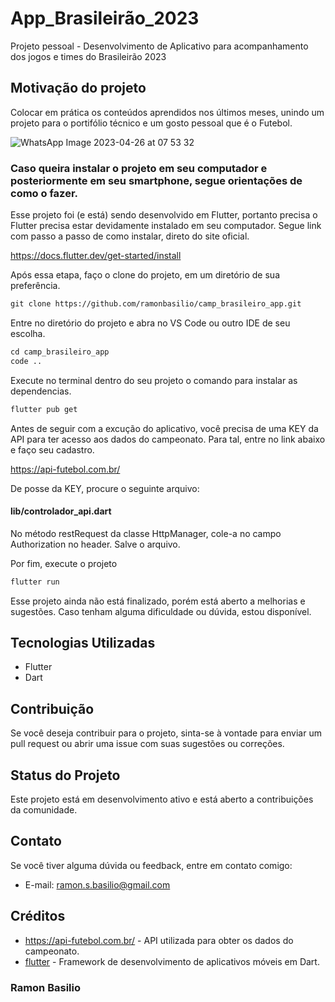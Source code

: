 # App_Brasileirão_2023

Projeto pessoal - Desenvolvimento de Aplicativo para acompanhamento dos jogos e times do Brasileirão 2023

## Motivação do projeto

Colocar em prática os conteúdos aprendidos nos últimos meses, unindo um projeto para o portifólio técnico e um gosto pessoal que é o Futebol.

![WhatsApp Image 2023-04-26 at 07 53 32](https://user-images.githubusercontent.com/37743546/234572103-fdd4ef6a-655e-400d-8181-85607ccccfcf.jpeg)

### Caso queira instalar o projeto em seu computador e posteriormente em seu smartphone, segue orientações de como o fazer.

Esse projeto foi (e está) sendo desenvolvido em Flutter, portanto precisa o Flutter precisa estar devidamente instalado em seu computador. Segue link com passo a passo de como instalar, direto do site oficial.

https://docs.flutter.dev/get-started/install


Após essa etapa, faço o clone do projeto, em um diretório de sua preferência.
```diff
git clone https://github.com/ramonbasilio/camp_brasileiro_app.git
```

Entre no diretório do projeto e abra no VS Code ou outro IDE de seu escolha.
```diff
cd camp_brasileiro_app
code ..
```

Execute no terminal dentro do seu projeto o comando para instalar as dependencias.
```diff
flutter pub get
```

Antes de seguir com a excução do aplicativo, você precisa de uma KEY da API para ter acesso aos dados do campeonato. Para tal, entre no link abaixo e faço seu cadastro. 

https://api-futebol.com.br/


De posse da KEY, procure o seguinte arquivo:
#### lib/controlador_api.dart

No método restRequest da classe HttpManager, cole-a no campo Authorization no header. Salve o arquivo.

Por fim, execute o projeto
```diff
flutter run
```

Esse projeto ainda não está finalizado, porém está aberto a melhorias e sugestões. Caso tenham alguma dificuldade ou dúvida, estou disponível.


## Tecnologias Utilizadas

- Flutter
- Dart

## Contribuição

Se você deseja contribuir para o projeto, sinta-se à vontade para enviar um pull request ou abrir uma issue com suas sugestões ou correções.

## Status do Projeto

Este projeto está em desenvolvimento ativo e está aberto a contribuições da comunidade.

## Contato

Se você tiver alguma dúvida ou feedback, entre em contato comigo:

- E-mail: ramon.s.basilio@gmail.com

## Créditos

- https://api-futebol.com.br/ - API utilizada para obter os dados do campeonato.
- [flutter](https://flutter.dev) - Framework de desenvolvimento de aplicativos móveis em Dart.




### Ramon Basilio





